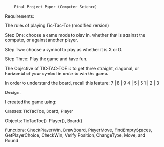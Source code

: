         Final Project Paper (Computer Science) 
Requirements:

The rules of playing Tic-Tac-Toe (modified version)

Step One: choose a game mode to play in, whether that is against the computer, or against another player. 

Step Two: choose a symbol to play as whether it is X or O. 

Step Three: Play the game and have fun. 

The Objective of TIC-TAC-TOE is to get three straight, diagonal, or horizontal of your symbol in order to win the game. 

In order to understand the board, recall this feature:
7 |  8 |  9
4 |  5 |  6
1 |  2 |  3

Design:

I created the game using:

Classes: TicTacToe, Board, Player

Objects: TicTacToe(), Player(), Board()

Functions: CheckPlayerWin, DrawBoard, PlayerMove, FindEmptySpaces, GetPlayerChoice, CheckWin, Verify Position, ChangeType, Move, and Round
